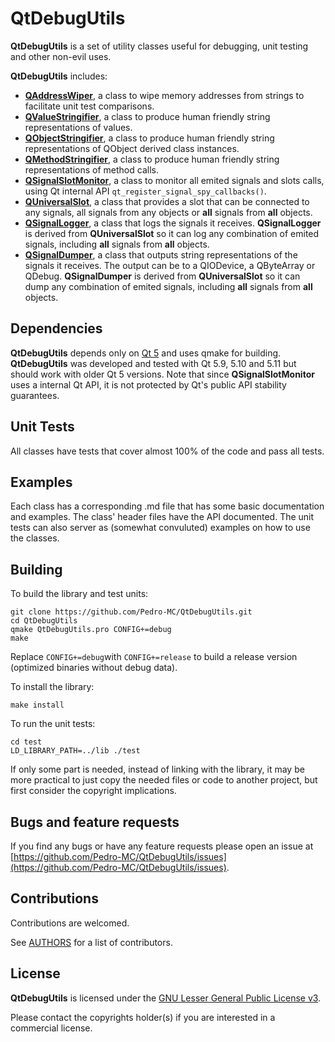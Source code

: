 # QtDebugUtils

**QtDebugUtils** is a set of utility classes useful for debugging, unit testing and other non-evil uses.

**QtDebugUtils** includes:

* [**QAddressWiper**](https://github.com/Pedro-MC/QtDebugUtils/blob/master/README-QAddressWiper.md), a class to wipe memory addresses from strings to facilitate unit test comparisons.
* [**QValueStringifier**](https://github.com/Pedro-MC/QtDebugUtils/blob/master/README-QValueStringifier.md), a class to produce human friendly string representations of values.
* [**QObjectStringifier**](https://github.com/Pedro-MC/QtDebugUtils/blob/master/README-QObjectStringifier.md), a class to produce human friendly string representations of QObject derived class instances.
* [**QMethodStringifier**](https://github.com/Pedro-MC/QtDebugUtils/blob/master/README-QMethodStringifier.md), a class to produce human friendly string representations of method calls.
* [**QSignalSlotMonitor**](https://github.com/Pedro-MC/QtDebugUtils/blob/master/README-QSignalSlotMonitor.md), a class to monitor all emited signals and slots calls, using Qt internal API `qt_register_signal_spy_callbacks()`.
* [**QUniversalSlot**](https://github.com/Pedro-MC/QtDebugUtils/blob/master/README-QUniversalSlot.md), a class that provides a slot that can be connected to any signals, all signals from any objects or **all** signals from **all** objects.
* [**QSignalLogger**](https://github.com/Pedro-MC/QtDebugUtils/blob/master/README-QSignalLogger.md), a class that logs the signals it receives. **QSignalLogger** is derived from **QUniversalSlot** so it can log any combination of emited signals, including **all** signals from **all** objects.
* [**QSignalDumper**](https://github.com/Pedro-MC/QtDebugUtils/blob/master/README-QSignalDumper.md), a class that outputs string representations of the signals it receives. The output can be to a QIODevice, a QByteArray or QDebug. **QSignalDumper** is derived from **QUniversalSlot** so it can dump any combination of emited signals, including **all** signals from **all** objects.

## Dependencies

**QtDebugUtils** depends only on [Qt 5](https://www.qt.io/) and uses qmake for building. **QtDebugUtils** was developed and tested with Qt 5.9, 5.10 and 5.11 but should work with older Qt 5 versions. Note that since **QSignalSlotMonitor** uses a internal Qt API, it is not protected by Qt's public API stability guarantees.

## Unit Tests

All classes have tests that cover almost 100% of the code and pass all tests.

## Examples

Each class has a corresponding .md file that has some basic documentation and examples.
The class' header files have the API documented.
The unit tests can also server as (somewhat convuluted) examples on how to use the classes.

## Building

To build the library and test units:
```shell
git clone https://github.com/Pedro-MC/QtDebugUtils.git
cd QtDebugUtils
qmake QtDebugUtils.pro CONFIG+=debug
make
```
Replace `CONFIG+=debug`with `CONFIG+=release` to build a release version (optimized binaries without debug data).

To install the library:
```shell
make install
```

To run the unit tests:
```shell
cd test
LD_LIBRARY_PATH=../lib ./test
```

If only some part is needed, instead of linking with the library, it may be more practical to just copy the needed files or code to another project, but first consider the copyright implications.

## Bugs and feature requests

If you find any bugs or have any feature requests please open an issue at [https://github.com/Pedro-MC/QtDebugUtils/issues](https://github.com/Pedro-MC/QtDebugUtils/issues).

## Contributions

Contributions are welcomed.

See [AUTHORS](https://github.com/Pedro-MC/QtDebugUtils/blob/master/AUTHORS.md) for a list of contributors.

## License

**QtDebugUtils** is licensed under the [GNU Lesser General Public License v3](https://github.com/Pedro-MC/QtDebugUtils/blob/master/LICENSE).

Please contact the copyrights holder(s) if you are interested in a commercial license.
